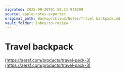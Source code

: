```yaml
---
migrated: 2025-09-20T01:50:24.948209
source: apple-notes-exporter
original_path: Backup/iCloud/Notes/Travel backpack.md
vault_folder: Inbox/to-review
---
```

# Travel backpack 
[https://aersf.com/products/travel-pack-3](https://aersf.com/products/travel-pack-3)

